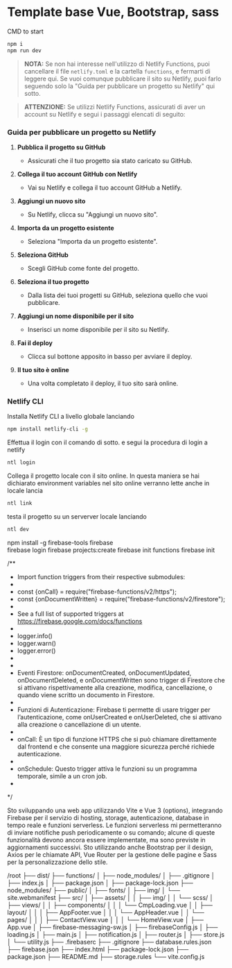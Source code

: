 # Template base Vue, Bootstrap, sass
CMD to start
```sh
npm i
npm run dev
```

> **NOTA:** Se non hai interesse nell'utilizzo di Netlify Functions, puoi cancellare il file `netlify.toml` e la cartella `functions`, e fermarti di leggere qui. Se vuoi comunque pubblicare il sito su Netlify, puoi farlo seguendo solo la "Guida per pubblicare un progetto su Netlify" qui sotto.

> **ATTENZIONE:** Se utilizzi Netlify Functions, assicurati di aver un account su Netlify e segui i passaggi elencati di seguito:

### Guida per pubblicare un progetto su Netlify

1. **Pubblica il progetto su GitHub**
   - Assicurati che il tuo progetto sia stato caricato su GitHub.

2. **Collega il tuo account GitHub con Netlify**
   - Vai su Netlify e collega il tuo account GitHub a Netlify.

3. **Aggiungi un nuovo sito**
   - Su Netlify, clicca su "Aggiungi un nuovo sito".

4. **Importa da un progetto esistente**
   - Seleziona "Importa da un progetto esistente".

5. **Seleziona GitHub**
   - Scegli GitHub come fonte del progetto.

6. **Seleziona il tuo progetto**
   - Dalla lista dei tuoi progetti su GitHub, seleziona quello che vuoi pubblicare.

7. **Aggiungi un nome disponibile per il sito**
   - Inserisci un nome disponibile per il sito su Netlify.

8. **Fai il deploy**
   - Clicca sul bottone apposito in basso per avviare il deploy.

9. **Il tuo sito è online**
   - Una volta completato il deploy, il tuo sito sarà online.

### Netlify CLI
Installa Netlify CLI a livello globale lanciando
```sh
npm install netlify-cli -g
```

Effettua il login con il comando di sotto. e segui la procedura di login a netlify
```sh
ntl login
```

Collega il progetto locale con il sito online. 
In questa maniera se hai dichiarato environment variables nel sito online verranno lette anche in locale
lancia
```sh
ntl link
```

testa il progetto su un serverver locale lanciando
```sh
ntl dev
```

npm install -g firebase-tools
firebase      
firebase login
firebase projects:create
firebase init functions 
firebase init         

/**
 * Import function triggers from their respective submodules:
 *
 * const {onCall} = require("firebase-functions/v2/https");
 * const {onDocumentWritten} = require("firebase-functions/v2/firestore");
 *
 * See a full list of supported triggers at https://firebase.google.com/docs/functions
 * 
 * logger.info()
 * logger.warn()
 * logger.error()
 * 
 * 
 * Eventi Firestore: onDocumentCreated, onDocumentUpdated, onDocumentDeleted, e onDocumentWritten sono trigger di Firestore che si attivano rispettivamente alla creazione, modifica, cancellazione, o quando viene scritto un documento in Firestore.
 *
 * Funzioni di Autenticazione: Firebase ti permette di usare trigger per l’autenticazione, come onUserCreated e onUserDeleted, che si attivano alla creazione o cancellazione di un utente.
 *
 * onCall: È un tipo di funzione HTTPS che si può chiamare direttamente dal frontend e che consente una maggiore sicurezza perché richiede autenticazione.
 *
 * onSchedule: Questo trigger attiva le funzioni su un programma temporale, simile a un cron job.
 * 
 */

Sto sviluppando una web app utilizzando Vite e Vue 3 (options), integrando Firebase per il servizio di hosting, storage, autenticazione, database in tempo reale e funzioni serverless. Le funzioni serverless mi permetteranno di inviare notifiche push periodicamente o su comando; alcune di queste funzionalità devono ancora essere implementate, ma sono previste in aggiornamenti successivi. Sto utilizzando anche Bootstrap per il design, Axios per le chiamate API, Vue Router per la gestione delle pagine e Sass per la personalizzazione dello stile.

 /root
  ├── dist/
  ├── functions/
  │     ├── node_modules/
  │     ├── .gitignore
  │     ├── index.js
  │     ├── package.json
  │     ├── package-lock.json
  ├── node_modules/
  ├── public/
  │     ├── fonts/
  │     ├── img/
  │     └── site.webmanifest
  ├── src/
  │     ├── assets/
  │     │     ├── img/
  │     │     └── scss/
  │     ├── views/
  │     │     ├── components/
  │     │     │     └── CmpLoading.vue
  │     │     ├── layout/
  │     │     │     ├── AppFooter.vue
  │     │     │     └── AppHeader.vue
  │     │     └── pages/
  │     │     │     ├── ContactView.vue
  │     │     │     └── HomeView.vue
  │     ├── App.vue
  │     ├── firebase-messaging-sw.js
  │     ├── firebaseConfig.js
  │     ├── loading.js
  │     ├── main.js
  │     ├── notification.js
  │     ├── router.js
  │     ├── store.js
  │     └── utility.js
  ├── .firebaserc
  ├── .gitignore
  ├── database.rules.json
  ├── firebase.json
  ├── index.html
  ├── package-lock.json
  ├── package.json
  ├── README.md
  ├── storage.rules
  └── vite.config.js
